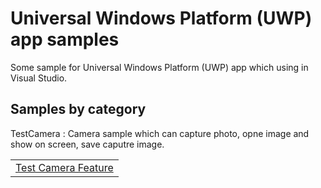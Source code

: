 # Universal Windows Platform (UWP) app samples
Some sample for Universal Windows Platform (UWP) app which using in Visual Studio.

## Samples by category
TestCamera : Camera sample which can capture photo, opne image and show on screen, save caputre image.
<table>
 <tr>
  <td><a href="sample/TestCamera">Test Camera Feature</a></td>
 </tr>
</table>
